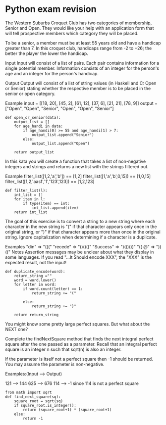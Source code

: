 # Python exam revision


The Western Suburbs Croquet Club has two categories of membership, Senior and Open. They would like your help with an application form that will tell prospective members which category they will be placed.

To be a senior, a member must be at least 55 years old and have a handicap greater than 7. In this croquet club, handicaps range from -2 to +26; the better the player the lower the handicap.

Input
Input will consist of a list of pairs. Each pair contains information for a single potential member. Information consists of an integer for the person's age and an integer for the person's handicap.

Output
Output will consist of a list of string values (in Haskell and C: Open or Senior) stating whether the respective member is to be placed in the senior or open category.

Example
input =  [[18, 20], [45, 2], [61, 12], [37, 6], [21, 21], [78, 9]]
output = ["Open", "Open", "Senior", "Open", "Open", "Senior"]

```
def open_or_senior(data):
    output_list = []
    for age_handi in data:
        if age_handi[0] >= 55 and age_handi[1] > 7:
            output_list.append("Senior")
        else:
            output_list.append("Open")
            
    return output_list
```


In this kata you will create a function that takes a list of non-negative integers and strings and returns a new list with the strings filtered out.

Example
filter_list([1,2,'a','b']) == [1,2]
filter_list([1,'a','b',0,15]) == [1,0,15]
filter_list([1,2,'aasf','1','123',123]) == [1,2,123]
```
def filter_list(l):
    int_list = []
    for item in l:
        if type(item) == int:
            int_list.append(item)
    return int_list
```

The goal of this exercise is to convert a string to a new string where each character in the new string is "(" if that character appears only once in the original string, or ")" if that character appears more than once in the original string. Ignore capitalization when determining if a character is a duplicate.

Examples
"din"      =>  "((("
"recede"   =>  "()()()"
"Success"  =>  ")())())"
"(( @"     =>  "))((" 
Notes
Assertion messages may be unclear about what they display in some languages. If you read "...It Should encode XXX", the "XXX" is the expected result, not the input!

```
def duplicate_encode(word):
    return_string =""
    word = word.lower()
    for letter in word:
        if word.count(letter) == 1:
            return_string += "("
            
        else:
            return_string += ")"
            
    return return_string
```

You might know some pretty large perfect squares. But what about the NEXT one?

Complete the findNextSquare method that finds the next integral perfect square after the one passed as a parameter. Recall that an integral perfect square is an integer n such that sqrt(n) is also an integer.

If the parameter is itself not a perfect square then -1 should be returned. You may assume the parameter is non-negative.

Examples:(Input --> Output)

121 --> 144
625 --> 676
114 --> -1 since 114 is not a perfect square
```
from math import sqrt 
def find_next_square(sq):
    square_root = sqrt(sq)
    if square_root.is_integer():
        return (square_root+1) * (square_root+1) 
    else:
        return -1
```

